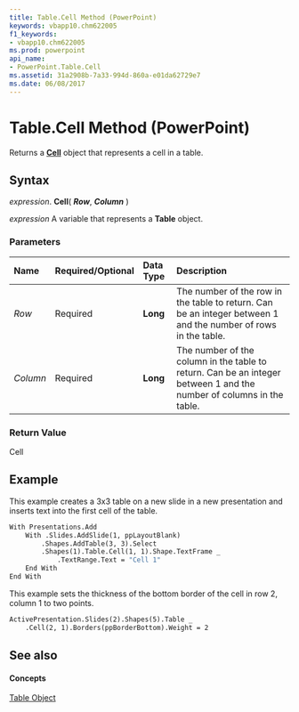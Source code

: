```yaml
---
title: Table.Cell Method (PowerPoint)
keywords: vbapp10.chm622005
f1_keywords:
- vbapp10.chm622005
ms.prod: powerpoint
api_name:
- PowerPoint.Table.Cell
ms.assetid: 31a2908b-7a33-994d-860a-e01da62729e7
ms.date: 06/08/2017
---
```



# Table.Cell Method (PowerPoint)

Returns a  **[Cell](cell-object-powerpoint.md)** object that represents a cell in a table.


## Syntax

 _expression_. **Cell**( **_Row_**, **_Column_** )

 _expression_ A variable that represents a **Table** object.


### Parameters



|**Name**|**Required/Optional**|**Data Type**|**Description**|
|:-----|:-----|:-----|:-----|
| _Row_|Required|**Long**|The number of the row in the table to return. Can be an integer between 1 and the number of rows in the table.|
| _Column_|Required|**Long**|The number of the column in the table to return. Can be an integer between 1 and the number of columns in the table.|

### Return Value

Cell


## Example

This example creates a 3x3 table on a new slide in a new presentation and inserts text into the first cell of the table.


```vb
With Presentations.Add 
    With .Slides.AddSlide(1, ppLayoutBlank) 
        .Shapes.AddTable(3, 3).Select 
        .Shapes(1).Table.Cell(1, 1).Shape.TextFrame _ 
            .TextRange.Text = "Cell 1" 
    End With 
End With
```

This example sets the thickness of the bottom border of the cell in row 2, column 1 to two points.




```vb
ActivePresentation.Slides(2).Shapes(5).Table _ 
    .Cell(2, 1).Borders(ppBorderBottom).Weight = 2
```


## See also


#### Concepts


[Table Object](table-object-powerpoint.md)

